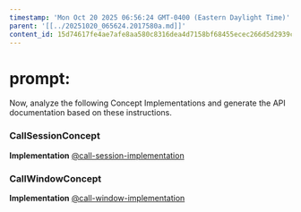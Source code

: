 ```yaml
---
timestamp: 'Mon Oct 20 2025 06:56:24 GMT-0400 (Eastern Daylight Time)'
parent: '[[../20251020_065624.2017580a.md]]'
content_id: 15d74617fe4ae7afe8aa580c8316dea4d7158bf68455ecec266d5d2939ccecef
---
```


# prompt:

Now, analyze the following Concept Implementations and generate the API documentation based on these instructions.

### CallSessionConcept

**Implementation**
[@call-session-implementation](../concepts/CallSessionConcept/implementation.md)

### CallWindowConcept

**Implementation**
[@call-window-implementation](../concepts/CallWindowConcept/implementation.md)
